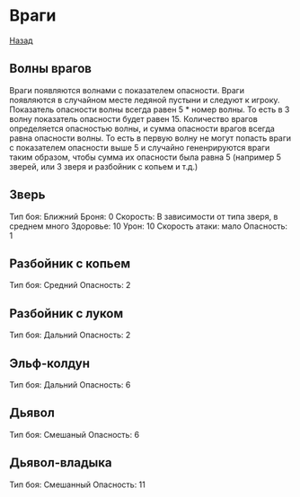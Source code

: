 # Враги

[Назад](./README.md)

## Волны врагов

Враги появляются волнами с показателем опасности. Враги появляются в случайном месте ледяной пустыни и следуют к игроку.
Показатель опасности волны всегда равен 5 * номер волны. То есть в 3 волну показатель опасности будет равен 15.
Количество врагов определяется опасностью волны, и сумма опасности врагов всегда равна опасности волны.
То есть в первую волну не могут попасть враги с показателем опасности выше 5 и случайно гененрируются враги таким образом, чтобы сумма их опасности была равна 5 (например 5 зверей, или 3 зверя и разбойник с копьем и т.д.)

## Зверь

Тип боя: Ближний
Броня: 0
Скорость: В зависимости от типа зверя, в среднем много
Здоровье: 10
Урон: 10
Скорость атаки: мало
Опасность: 1

## Разбойник с копьем

Тип боя: Средний
Опасность: 2

## Разбойник с луком

Тип боя: Дальний
Опасность: 2

## Эльф-колдун

Тип боя: Дальний
Опасность: 6

## Дьявол

Тип боя: Смешаный
Опасность: 6

## Дьявол-владыка

Тип боя: Смешанный
Опасность: 11